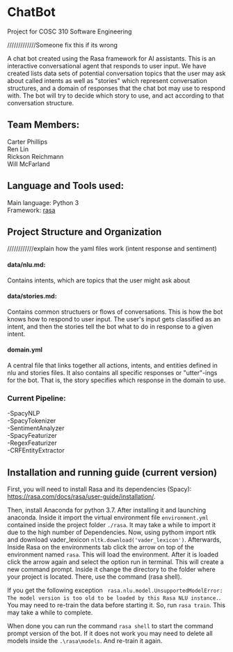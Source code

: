 # ChatBot
Project for COSC 310 Software Engineering

/////////////Someone fix this if its wrong

A chat bot created using the Rasa framework for AI assistants. This is an interactive conversational agent that responds to user input. We have created lists data sets of potential conversation topics that the user may ask about called intents as well as "stories" which represent conversation structures, and a domain of responses that the chat bot may use to respond with. The bot will try to decide which story to use, and act according to that conversation structure.

## Team Members:<br>
  Carter Phillips<br>
  Ren Lin<br>
  Rickson Reichmann<br>
  Will McFarland<br>

## Language and Tools used:
Main language: Python 3<br>
Framework: [rasa](https://rasa.com/)

## Project Structure and Organization

////////////explain how the yaml files work (intent response and sentiment)
#### data/nlu.md:
  Contains intents, which are topics that the user might ask about
#### data/stories.md:
  Contains common structuers or flows of conversations. This is how the bot knows how to respond to user input. The user's input gets classified as an intent, and then the stories tell the bot what to do in response to a given intent.
#### domain.yml
  A central file that links together all actions, intents, and entities defined in nlu and stories files. It also contains all specific responses or "utter"-ings for the bot. That is, the story specifies which response in the domain to use.

### Current Pipeline:
-SpacyNLP<br>
-SpacyTokenizer<br>
-SentimentAnalyzer<br>
-SpacyFeaturizer<br>
-RegexFeaturizer<br>
-CRFEntityExtractor<br>


## Installation and running guide (current version)

First, you will need to install Rasa and its dependencies (Spacy): https://rasa.com/docs/rasa/user-guide/installation/. <br>

Then, install Anaconda for python 3.7. After installing it and launching anaconda. Inside it import the virtual environment file `environment.yml` contained inside the project folder `./rasa`. It may take a while to import it due to the high number of Dependencies.
Now, using pythom import ntlk and download vader_lexicon `nltk.download('vader_lexicon')`.
Afterwards, Inside Rasa on the environments tab click the arrow on top of the environment named `rasa`. This will load the environment. After it is loaded click the arrow again and select the option run in terminal. This will create a new command prompt. Inside it change the directory to the folder where your project is located. There, use the command (rasa shell).<br>

If you get the following exception ` rasa.nlu.model.UnsupportedModelError: The model version is too old to be loaded by this Rasa NLU instance.`. You may need to re-train the data before starting it. So, run `rasa train`. This may take a while to complete.<br>

When done you can run the command `rasa shell` to start the command prompt version of the bot. If it does not work you may need to delete all models inside the `.\rasa\models`. And re-train it again.
<br>

